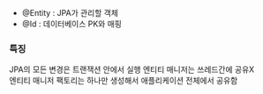 - @Entity : JPA가 관리할 객체
- @Id : 데이터베이스 PK와 매핑

### 특징
JPA의 모든 변경은 트랜잭션 안에서 실행
엔티티 매니저는 쓰레드간에 공유X  
엔티티 매니저 팩토리는 하나만 생성해서 애플리케이션 전체에서 공유함